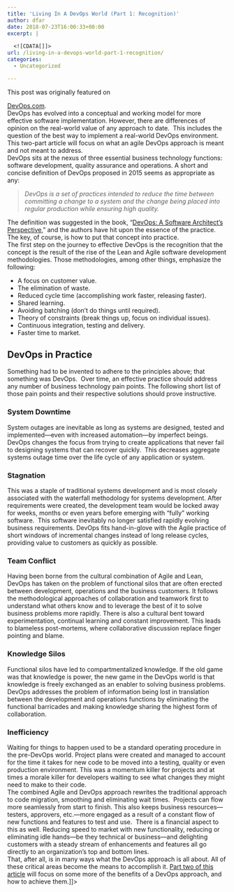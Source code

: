 ```yaml
---
title: 'Living In A DevOps World (Part 1: Recognition)'
author: dfar
date: 2018-07-23T16:00:33+00:00
excerpt: |
  
  <![CDATA[]]>
url: /living-in-a-devops-world-part-1-recognition/
categories:
  - Uncategorized

---
```

<!--[CDATA[<em-->This post was originally&nbsp;featured on 

<a href="https://devops.com/living-in-a-devops-world-part-1/" target="_blank" rel="noopener noreferrer">DevOps.com</a>.  
DevOps has evolved into a conceptual and working model for more effective software implementation. However, there are differences of opinion on the real-world value of any approach to date.&nbsp; This includes the question of the best way to implement a real-world DevOps environment. This two-part article will focus on what an agile DevOps approach is meant and not meant to address.  
DevOps sits at the nexus of three essential business technology functions: software development, quality assurance and operations. A&nbsp;short and concise definition of DevOps&nbsp;proposed in 2015 seems as appropriate as any:

> _DevOps is a set of practices intended to reduce the time between committing a change to a system and the change being placed into regular production while ensuring high quality._

The definition was suggested in the book, “<a href="https://www.amazon.com/DevOps-Software-Architects-Perspective-Engineering/dp/0134049845" target="_blank" rel="noopener noreferrer">DevOps: A Software Architect’s Perspective</a>,” and the authors have hit upon the essence of the practice. The key, of course, is how to put that concept into practice.  
The first step on the journey to effective DevOps is the recognition that the concept is the result of the rise of the Lean and Agile software development methodologies. Those methodologies, among other things, emphasize the following:

  * A focus on customer value.
  * The elimination of waste.
  * Reduced cycle time (accomplishing work faster, releasing faster).
  * Shared learning.
  * Avoiding batching (don’t do things until required).
  * Theory of constraints (break things up, focus on individual issues).
  * Continuous integration, testing and delivery.
  * Faster time to market.

## DevOps in Practice

Something had to be invented to adhere to the principles above; that something was DevOps.&nbsp; Over time, an effective practice should address any number of business technology pain points. The following short list of those pain points and their respective solutions should prove instructive.

### **System Downtime**

System outages are inevitable as long as systems are designed, tested and implemented—even with increased automation—by imperfect beings. DevOps changes the focus from trying to create applications that never fail to designing systems that can recover quickly.&nbsp; This decreases aggregate systems outage time over the life cycle of any application or system.

### **Stagnation**

This was a staple of traditional systems development and is most closely associated with the waterfall methodology for systems development. After requirements were created, the development team would be locked away for weeks, months or even years before emerging with “fully” working software.&nbsp; This software inevitably no longer satisfied rapidly evolving business requirements. DevOps fits hand-in-glove with the Agile practice of short windows of incremental changes instead of long release cycles, providing value to customers as quickly as possible.

### **Team Conflict**

Having been borne from the cultural combination of Agile and Lean, DevOps has taken on the problem of functional silos that are often erected between development, operations and the business customers. It follows the methodological approaches of collaboration and teamwork first to understand what others know and to leverage the best of it to solve business problems more rapidly. There is also a cultural bent toward experimentation, continual learning and constant improvement. This leads to blameless post-mortems, where collaborative discussion replace&nbsp;finger pointing and blame.

### **Knowledge Silos**

Functional silos have led to compartmentalized knowledge. If the old game was that knowledge is power, the new game in the DevOps world is that knowledge is freely exchanged as an enabler to solving business problems. DevOps addresses the problem of information being lost in translation between the development and operations functions by eliminating the functional barricades and making knowledge sharing the highest form of collaboration.

### **Inefficiency**

Waiting for things to happen used to be a standard operating procedure in the pre-DevOps world. Project plans were created and managed to account for the time it takes for new code to be moved into a testing, quality or even production environment. This was a momentum killer for projects and at times a morale killer for developers waiting to see what changes they might need to make to their code.  
The combined Agile and DevOps approach rewrites the traditional approach to code migration, smoothing and eliminating wait times.&nbsp; Projects can flow more seamlessly from start to finish. This also keeps business resources—testers, approvers, etc.—more engaged as a result of a constant flow of new functions and features to test and use.&nbsp; There is a financial aspect to this as well. Reducing speed to market with new functionality, reducing or eliminating idle hands—be they technical or business—and delighting customers with a steady stream of enhancements and features all go directly to an organization’s top and bottom lines.  
That, after all, is in many ways what the DevOps approach is all about. All of these critical areas become the means to accomplish it. [Part two of this article][1] will focus on some more of the benefits of a DevOps approach, and how to achieve them.]]>

 [1]: https://dfar.io/living-in-a-devops-world-part-2-implementation/